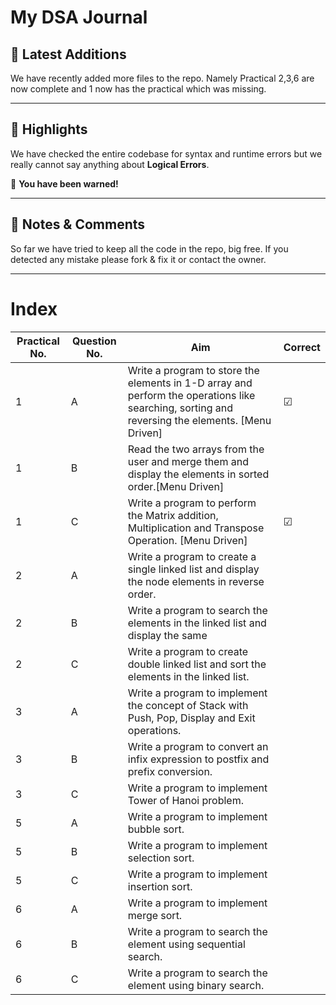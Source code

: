 # My DSA Journal

## 🤩 Latest Additions
We have recently added more files to the repo. Namely Practical 2,3,6 are now complete and 1 now has the practical which was missing.




---

## 📢 Highlights 
We have checked the entire codebase for syntax and runtime errors but we really cannot say anything about **Logical Errors**. 

🚫 **You have been warned!**

___

## 🎯 Notes & Comments 
So far we have tried to keep all the code in the repo, big free. If you detected any mistake please fork & fix it or contact the owner.

---


# Index

| Practical No. | Question No. | Aim | Correct |
|---------------|--------------|-----|---------|
| 1             | A            | Write a program to store the elements in 1-D array and perform the operations like searching, sorting and reversing the elements. [Menu Driven]    | ☑ |
| 1             | B            | Read the two arrays from the user and merge them and display the elements in sorted order.[Menu Driven]    |
| 1             | C            | Write a program to perform the Matrix addition, Multiplication and Transpose Operation. [Menu Driven]    | ☑ |
| 2             | A            | Write a program to create a single linked list and display the node elements in reverse order.   |
| 2             | B            | Write a program to search the elements in the linked list and display the same    |
| 2             | C            | Write a program to create double linked list and sort the elements in the linked list.    |
| 3             | A            | Write a program to implement the concept of Stack with Push, Pop, Display and Exit operations.    |
| 3             | B            | Write a program to convert an infix expression to postfix and prefix conversion.    |
| 3             | C            | Write a program to implement Tower of Hanoi problem.    |
| 5             | A            | Write a program to implement bubble sort.    |
| 5             | B            | Write a program to implement selection sort.    |
| 5             | C            | Write a program to implement insertion sort.    |
| 6             | A            | Write a program to implement merge sort.    |
| 6             | B            | Write a program to search the element using sequential search.    |
| 6             | C            | Write a program to search the element using binary search.    |
